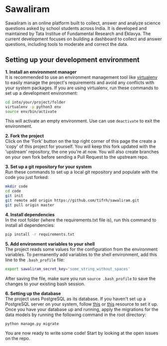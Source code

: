 # Sawaliram
Sawaliram is an online platform built to collect, answer and analyze science questions asked by school students across India. It is developed and maintained by Tata Institue of Fundamental Research and Eklavya. The current development focuses on building a dashboard to collect and answer questions, including tools to moderate and correct the data.

## Setting up your development environment
**1. Install an environment manager**  
It is recommended to use an environment management tool like [virtualenv](https://virtualenv.pypa.io/en/stable/) to easily manage the project's requirements and avoid any conflicts with your system packages. If you are using virtualenv, run these commands to set up a development environment:
```bash
cd into/your/project/folder
virtualenv -p python3 env
source env/bin/activate
```
This will activate an empty environment. Use can use ```deactivate``` to exit the environment.

**2. Fork the project**  
Click on the 'Fork' button on the top right corner of this page the create a 'copy' of this project for yourself. You will keep this fork updated with the 'upstream' repository, the one you're at now. You will also create branches on your own fork before sending a Pull Request to the upstream repo.  

**3. Set up a git repository for your system**  
Run these commands to set up a local git repository and populate with the code you just forked:
```bash
mkdir code
cd code
git init
git remote add origin https://github.com/tifrh/sawaliram.git
git pull origin master
```

**4. Install dependencies**  
In the root folder (where the requirements.txt file is), run this command to install all dependencies:
```bash
pip install -r requirements.txt
```
**5. Add environment variables to your shell**  
The project reads some values for the configuration from the environment variables. To permanently add variables to the shell environment, add this line to the ```.bash_profile``` file:
```sh
export sawaliram_secret_key='some_string_without_spaces'
```
After saving the file, make sure you run ```source .bash_profile``` to save the changes to your existing bash session.

**6. Setting up the database**  
The project uses PostgreSQL as its database. If you haven't set up a PostgreSQL server on your system, follow [this](https://www.digitalocean.com/community/tutorials/how-to-use-postgresql-with-your-django-application-on-ubuntu-14-04) or [this](http://www.marinamele.com/taskbuster-django-tutorial/install-and-configure-posgresql-for-django) resource to set it up.
Once you have your database up and running, apply the migrations for the data models by running the following command in the root directory:
```bash
python manage.py migrate
```

You are now ready to write some code! Start by looking at the open issues on the repo.
